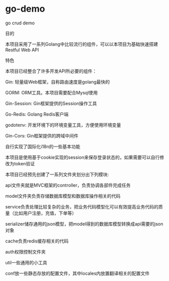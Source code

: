 # go-demo
go crud demo

目的

本项目采用了一系列Golang中比较流行的组件，可以以本项目为基础快速搭建Restful Web API

特色

本项目已经整合了许多开发API所必要的组件：

Gin: 轻量级Web框架，自称路由速度是golang最快的

GORM: ORM工具。本项目需要配合Mysql使用

Gin-Session: Gin框架提供的Session操作工具

Go-Redis: Golang Redis客户端

godotenv: 开发环境下的环境变量工具，方便使用环境变量

Gin-Cors: Gin框架提供的跨域中间件

自行实现了国际化i18n的一些基本功能

本项目是使用基于cookie实现的session来保存登录状态的，如果需要可以自行修改为token验证

本项目已经预先创建了一系列文件夹划分出下列模块:

api文件夹就是MVC框架的controller，负责协调各部件完成任务

model文件夹负责存储数据库模型和数据库操作相关的代码

service负责处理比较复杂的业务，把业务代码模型化可以有效提高业务代码的质量（比如用户注册，充值，下单等）

serializer储存通用的json模型，把model得到的数据库模型转换成api需要的json对象

cache负责redis缓存相关的代码

auth权限控制文件夹

util一些通用的小工具

conf放一些静态存放的配置文件，其中locales内放置翻译相关的配置文件
